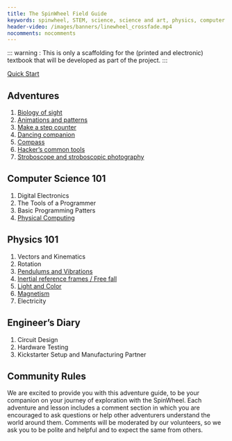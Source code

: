 ```yaml
---
title: The SpinWheel Field Guide
keywords: spinwheel, STEM, science, science and art, physics, computer science, middle school, high school, textbook
header-video: /images/banners/linewheel_crossfade.mp4
nocomments: nocomments
---
```


::: warning :
This is only a scaffolding for the (printed and electronic) textbook that will be developed as part of the project.
:::

[Quick Start](/quickstart)

## Adventures

1. [Biology of sight](/sight)
2. [Animations and patterns](/animation)
3. [Make a step counter](/stepcounter)
4. [Dancing companion](/dancing)
5. [Compass](/compass)
6. [Hacker’s common tools](/hacktools)
7. [Stroboscope and stroboscopic photography](/stroboscope)

## Computer Science 101

1. Digital Electronics 
2. The Tools of a Programmer
3. Basic Programming Patters
4. [Physical Computing](/physical_computing)

## Physics 101

1. Vectors and Kinematics
2. Rotation
3. [Pendulums and Vibrations](/pendulum)
4. [Inertial reference frames / Free fall](/inertia)
5. [Light and Color](/lightandcolor)
6. [Magnetism](/magnetism)
7. Electricity

## Engineer’s Diary

1. Circuit Design
2. Hardware Testing
3. Kickstarter Setup and Manufacturing Partner

## Community Rules

We are excited to provide you with this adventure guide, to be your companion on your journey of exploration with the SpinWheel. Each adventure and lesson includes a comment section in which you are encouraged to ask questions or help other adventurers understand the world around them. Comments will be moderated by our volunteers, so we ask you to be polite and helpful and to expect the same from others.
